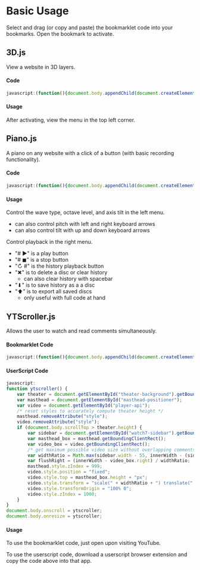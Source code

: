 # Basic Usage

Select and drag (or copy and paste) the bookmarklet code into your bookmarks.
Open the bookmark to activate.

## 3D.js

View a website in 3D layers.

#### Code

```javascript
javascript:(function(){document.body.appendChild(document.createElement("script")).src="https://rawgit.com/Krazete/bookmarklets/master/3D.js"})();
```

#### Usage

After activating, view the menu in the top left corner.

## Piano.js

A piano on any website with a click of a button (with basic recording functionality).

#### Code

```javascript
javascript:(function(){document.body.appendChild(document.createElement("script")).src="https://rawgit.com/Krazete/bookmarklets/master/piano.js"})();
```

#### Usage

Control the wave type, octave level, and axis tilt in the left menu.
- can also control pitch with left and right keyboard arrows
- can also control tilt with up and down keyboard arrows

Control playback in the right menu.
- "# ▶" is a play button
- "# ◼" is a stop button
- "↻ #" is the history playback button
- "✖" is to delete a disc or clear history
  - can also clear history with spacebar
- "⬇" is to save history as a a disc
- "⬆︎" is to export all saved discs
  - only useful with full code at hand

## YTScroller.js

Allows the user to watch and read comments simultaneously.

#### Bookmarklet Code

```javascript
javascript:(function(){document.body.appendChild(document.createElement("script")).src="https://rawgit.com/Krazete/bookmarklets/master/ytscroller.js"})();
```

#### UserScript Code

```javascript
javascript:
function ytscroller() {
	var theater = document.getElementById("theater-background").getBoundingClientRect();
	var masthead = document.getElementById("masthead-positioner");
	var video = document.getElementById("player-api");
	/* reset styles to accurately compute theater height */
	masthead.removeAttribute("style");
	video.removeAttribute("style");
	if (document.body.scrollTop > theater.height) {
		var sidebar = document.getElementById("watch7-sidebar").getBoundingClientRect();
		var masthead_box = masthead.getBoundingClientRect();
		var video_box = video.getBoundingClientRect();
		/* get maximum possible video size without overlapping comments (unless window is too small) */
		var widthRatio = Math.max(sidebar.width - 55, innerWidth - (sidebar.left - 55)) / video_box.width;
		var flushRight = (innerWidth - video_box.right) / widthRatio;
		masthead.style.zIndex = 999;
		video.style.position = "fixed";
		video.style.top = masthead_box.height + "px";
		video.style.transform = "scale(" + widthRatio + ") translate(" + flushRight + "px)";
		video.style.transformOrigin = "100% 0";
		video.style.zIndex = 1000;
	}
}
document.body.onscroll = ytscroller;
document.body.onresize = ytscroller;
```

#### Usage

To use the bookmarklet code, just open upon visiting YouTube.

To use the userscript code, download a userscript browser extension and copy the code above into that app.
